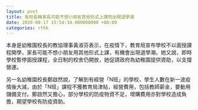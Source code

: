 ```yaml
---
layout: post
title: 有校長稱家長可能不想小朋友其他形式上課而出現退學潮
date: 2020-08-17 15:54:34.000000000 +08:00
categories: rthk
---
```


本身是幼稚園校長的教協理事黃淑芬表示，在疫情下，教育局宣布學校不以面授課程開學，家長可能不想小朋友用其他形式上課，有機會出現退學潮。她又說，即時學校暫停面授課程，全日制的校舍仍開放，她促請政府為幼稚園提供資助，以支撐營運。

另一名幼稚園校長鄭啟然說，了解到有經營「N班」的學校，學生人數在新一波疫情後大減，由於「N班」課程不獲教育局津貼，經營費用，包括教師薪金，要動用儲備支付。鄭啟然又擔心，部分學校的防疫物資不足，增購費用亦對學校造成負擔，期望學校有防疫資助。

